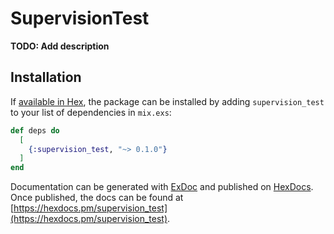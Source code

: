 # SupervisionTest

**TODO: Add description**

## Installation

If [available in Hex](https://hex.pm/docs/publish), the package can be installed
by adding `supervision_test` to your list of dependencies in `mix.exs`:

```elixir
def deps do
  [
    {:supervision_test, "~> 0.1.0"}
  ]
end
```

Documentation can be generated with [ExDoc](https://github.com/elixir-lang/ex_doc)
and published on [HexDocs](https://hexdocs.pm). Once published, the docs can
be found at [https://hexdocs.pm/supervision_test](https://hexdocs.pm/supervision_test).

